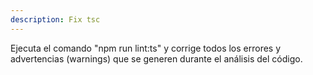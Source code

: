 ```yaml
---
description: Fix tsc
---
```


Ejecuta el comando "npm run lint:ts" y corrige todos los errores y advertencias (warnings) que se generen durante el análisis del código.